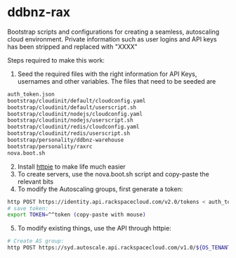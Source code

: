 ddbnz-rax
=================

Bootstrap scripts and configurations for creating a seamless, autoscaling cloud environment.
Private information such as user logins and API keys has been stripped and replaced with "XXXX"

Steps required to make this work:
1. Seed the required files with the right information for API Keys, usernames and other variables.
The files that need to be seeded are

```Bash
auth_token.json
bootstrap/cloudinit/default/cloudconfig.yaml
bootstrap/cloudinit/default/userscript.sh
bootstrap/cloudinit/nodejs/cloudconfig.yaml
bootstrap/cloudinit/nodejs/userscript.sh
bootstrap/cloudinit/redis/cloudconfig.yaml
bootstrap/cloudinit/redis/userscript.sh
bootstrap/personality/ddbnz-warehouse
bootstrap/personality/raxrc
nova.boot.sh
```
2. Install [httpie](https://github.com/jakubroztocil/httpie) to make life much easier
3. To create servers, use the nova.boot.sh script and copy-paste the relevant bits
4. To modify the Autoscaling groups, first generate a token:
```Bash
http POST https://identity.api.rackspacecloud.com/v2.0/tokens < auth_token.json
# save token:
export TOKEN=^^token (copy-paste with mouse)
```
5. To modify existing things, use the API through httpie:

```Bash
# Create AS group:
http POST https://syd.autoscale.api.rackspacecloud.com/v1.0/${OS_TENANT_NAME}/groups/ X-Auth-Token:$TOKEN < example.policy.json
```
